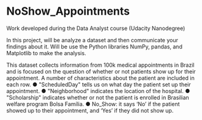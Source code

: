 # NoShow_Appointments
Work developed during the Data Analyst course (Udacity Nanodegree)

In this project, will be analyze a dataset and then communicate your findings about it. Will be use the Python libraries NumPy, pandas, and Matplotlib to make the analysis.

This dataset collects information from 100k medical appointments in Brazil and is focused on the question of whether or not patients show up for their appointment. A number of characteristics about the patient are included in each row.
● "ScheduledDay" tells us on what day the patient set up their appointment.
● "Neighborhood" indicates the location of the hospital.
● "Scholarship" indicates whether or not the patient is enrolled in Brasilian welfare program Bolsa Família.
● No_Show: it says ‘No’ if the patient showed up to their appointment, and ‘Yes’ if they did not show up.
